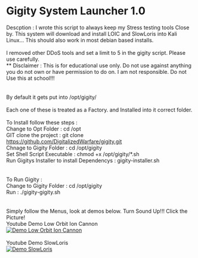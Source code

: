 # Gigity System Launcher 1.0<br />
Descption : I wrote this script to always keep my Stress testing tools Close by. 
This system will download and install LOIC and SlowLoris into Kali Linux...
This should also work in most debian based installs.<br /><br />I removed other DDoS tools and 
set a limit to 5 in the gigity script. Please use carefully.
<br />
** Disclaimer : This is for educational use only. Do not use against anything you do not own or have
permission to do on. I am not responsible. Do not Use this at school!!!<br />
<br /><br />
By default it gets put into /opt/gigity/
<br /><br />
Each one of these is treated as a Factory. and Installed into it correct folder.
<br /><br />
To Install follow these steps : <br />
Change to Opt Folder :  cd /opt<br />
GIT clone the project : git clone https://github.com/DigitalizedWarfare/gigity.git<br />
Chnage to Gigity Folder : cd /opt/gigity<br />
Set Shell Script Executable : chmod +x /opt/gigity/*.sh<br />
Run Gigitys Installer to install Dependencys : gigity-installer.sh<br />
<br /><br />
To Run Gigity :<br />
Change to Gigity Folder : cd /opt/gigity<br />
Run : ./gigity-gigity.sh<br />
<br /><br />
Simply follow the Menus, look at demos below. Turn Sound Up!!! Click the Picture!
<br />
Youtube Demo Low Orbit Ion Cannon <br />
[![Demo Low Orbit Ion Cannon](http://upload.wikimedia.org/wikipedia/en/9/95/LoicNewEraCracker_-_from_Commons.png)](https://www.youtube.com/watch?v=cq4xaF8szUI)<br /><br />
Youtube Demo SlowLoris <br />
[![Demo SlowLoris](http://www.mnn.com/sites/default/files/styles/featured_blog/public/loris.jpg)](https://www.youtube.com/watch?v=vPDr6nlkbbA)


